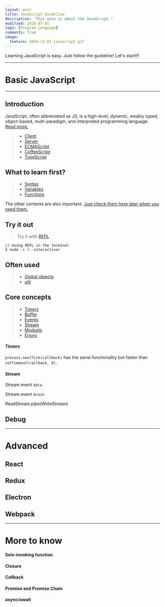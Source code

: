 ```yaml
---
layout: post
title: JavaScript Guideline
description: "This note is about the JavaScript."
modified: 2018-07-01
tags: [Program Language]
comments: true
image:
  feature: 2016-12-01-javascript.gif
---
```


Learning JavaScript is easy.
Just follow the guideline!
Let's start!!!

---

# Basic JavaScript

---

## Introduction

JavaScript, often abbreviated as JS, is a high-level, dynamic, weakly typed, object-based, multi-paradigm, and interpreted programming language. <a href="https://en.wikipedia.org/wiki/JavaScript" target="_blank">Read more.</a>

>+ <a href="https://en.wikipedia.org/wiki/JavaScript#Beginnings_at_Netscape" target="_blank">Client</a>
>+ <a href="https://en.wikipedia.org/wiki/JavaScript#Beginnings_at_Netscape" target="_blank">Server</a>
>+ <a href="https://en.wikipedia.org/wiki/ECMAScript" target="_blank">ECMAScript</a>
>+ <a href="https://en.wikipedia.org/wiki/CoffeeScript" target="_blank">CoffeeScript</a>
>+ <a href="https://en.wikipedia.org/wiki/TypeScript" target="_blank">TypeScript</a>


## What to learn first?

>+ <a href="https://www.w3schools.com/js/js_syntax.asp" target="_blank">Syntax</a>
>+ <a href="https://www.w3schools.com/js/js_variables.asp" target="_blank">Variables</a>
>+ <a href="https://www.w3schools.com/js/js_functions.asp" target="_blank">Functions</a>

The other contents are also important. <a href="https://www.w3schools.com/js/default.asp" target="_blank">Just check them here later when you need them.</a>

## Try it out

> Try it with <a href="https://nodejs.org/api/repl.html" target="_blank">REPL</a>

```
// Using REPL in the terminal
$ node -i (--interactive)
```

## Often used

>+ <a href="https://nodejs.org/api/globals.html" target="_blank">Global objects</a>
>+ <a href="https://nodejs.org/api/util.html" target="_blank">util</a>

## Core concepts

>+ <a href="https://nodejs.org/api/timers.html" target="_blank">Timers</a>
>+ <a href="https://nodejs.org/api/buffer.html" target="_blank">Buffer</a>
>+ <a href="https://nodejs.org/api/events.html" target="_blank">Events</a>
>+ <a href="https://nodejs.org/api/stream.html" target="_blank">Stream</a>
>+ <a href="https://nodejs.org/api/modules.html" target="_blank">Moduels</a>
>+ <a href="https://nodejs.org/api/errors.html" target="_blank">Errors</a>

#### Timers

`process.nextTick(callback)` has the same functionality but faster than `setTimeout(callback, 0)`.

#### Stream

Stream event `data`

Stream event `drain`

ReadStream.pipe(WriteStream)

## Debug


---

# Advanced

## React

## Redux

## Electron

## Webpack

---

# More to know

#### Selv-invoking function
#### Closure
#### Callback
#### Promise and Promise Chain
#### async/await
